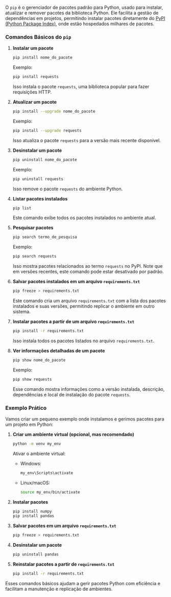 O `pip` é o gerenciador de pacotes padrão para Python, usado para instalar, atualizar e remover pacotes da biblioteca Python. Ele facilita a gestão de dependências em projetos, permitindo instalar pacotes diretamente do [PyPI (Python Package Index)](https://pypi.org/), onde estão hospedados milhares de pacotes.

### Comandos Básicos do `pip`

1. **Instalar um pacote**
   ```bash
   pip install nome_do_pacote
   ```
   Exemplo:
   ```bash
   pip install requests
   ```
   Isso instala o pacote `requests`, uma biblioteca popular para fazer requisições HTTP.

2. **Atualizar um pacote**
   ```bash
   pip install --upgrade nome_do_pacote
   ```
   Exemplo:
   ```bash
   pip install --upgrade requests
   ```
   Isso atualiza o pacote `requests` para a versão mais recente disponível.

3. **Desinstalar um pacote**
   ```bash
   pip uninstall nome_do_pacote
   ```
   Exemplo:
   ```bash
   pip uninstall requests
   ```
   Isso remove o pacote `requests` do ambiente Python.

4. **Listar pacotes instalados**
   ```bash
   pip list
   ```
   Este comando exibe todos os pacotes instalados no ambiente atual.

5. **Pesquisar pacotes**
   ```bash
   pip search termo_de_pesquisa
   ```
   Exemplo:
   ```bash
   pip search requests
   ```
   Isso mostra pacotes relacionados ao termo `requests` no PyPI. Note que em versões recentes, este comando pode estar desativado por padrão.

6. **Salvar pacotes instalados em um arquivo `requirements.txt`**
   ```bash
   pip freeze > requirements.txt
   ```
   Este comando cria um arquivo `requirements.txt` com a lista dos pacotes instalados e suas versões, permitindo replicar o ambiente em outro sistema.

7. **Instalar pacotes a partir de um arquivo `requirements.txt`**
   ```bash
   pip install -r requirements.txt
   ```
   Isso instala todos os pacotes listados no arquivo `requirements.txt`.

8. **Ver informações detalhadas de um pacote**
   ```bash
   pip show nome_do_pacote
   ```
   Exemplo:
   ```bash
   pip show requests
   ```
   Esse comando mostra informações como a versão instalada, descrição, dependências e local de instalação do pacote `requests`.

### Exemplo Prático

Vamos criar um pequeno exemplo onde instalamos e gerimos pacotes para um projeto em Python:

1. **Criar um ambiente virtual (opcional, mas recomendado)**
   ```bash
   python -m venv my_env
   ```
   Ativar o ambiente virtual:
   - Windows:
     ```bash
     my_env\Scripts\activate
     ```
   - Linux/macOS:
     ```bash
     source my_env/bin/activate
     ```

2. **Instalar pacotes**
   ```bash
   pip install numpy
   pip install pandas
   ```

3. **Salvar pacotes em um arquivo `requirements.txt`**
   ```bash
   pip freeze > requirements.txt
   ```

4. **Desinstalar um pacote**
   ```bash
   pip uninstall pandas
   ```

5. **Reinstalar pacotes a partir de `requirements.txt`**
   ```bash
   pip install -r requirements.txt
   ```

Esses comandos básicos ajudam a gerir pacotes Python com eficiência e facilitam a manutenção e replicação de ambientes.
